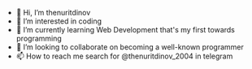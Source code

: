 - 👋 Hi, I’m thenuritdinov
- 👀 I’m interested in coding
- 🌱 I’m currently learning Web Development that's my first towards programming
- 💞️ I’m looking to collaborate on becoming a well-known programmer
- 📫 How to reach me search for @thenuritdinov_2004 in telegram

<!---
thenuritdinov/thenuritdinov is a ✨ special ✨ repository because its `README.md` (this file) appears on your GitHub profile.
You can click the Preview link to take a look at your changes.
--->
